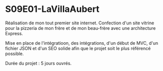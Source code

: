 # S09E01-LaVillaAubert

Réalisation de mon tout premier site internet. Confection d'un site vitrine pour la pizzeria de mon frère et de mon beau-frère avec une architecture Express.

Mise en place de l'intégratioon, des intégrations, d'un début de MVC, d'un fichier JSON et d'un SEO solide afin que le projet soit le plus référencé possible.

Durée du projet : 5 jours ouvrés.
